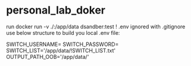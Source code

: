 # personal_lab_doker

run docker run -v ./:/app/data dsandber:test
!
.env ignored with .gitignore use below structure to build you local .env file:

SWITCH_USERNAME=
SWITCH_PASSWORD=
SWITCH_LIST='/app/data/!SWITCH_LIST.txt'
OUTPUT_PATH_OOB='/app/data/'